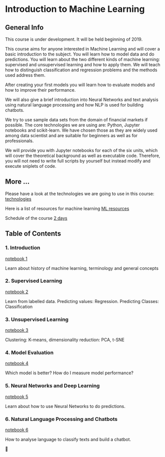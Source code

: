 # Introduction to Machine Learning

## General Info
This course is under development. It will be held beginning of 2019.


This course aims for anyone interested in Machine Learning and will cover a basic introduction to the subject.
You will learn how to model data and do predictions. You will learn about the two different kinds of machine
learning: supervised and unsupervised learning and how to apply them. 
We will teach how to distinguish classification and regression problems and the methods used address them.

After creating your first models you will learn how to evaluate models and how to improve their performance.

We will also give a brief introduction into Neural Networks and text analysis using natural language processing and 
how NLP is used for building chatbots.

We try to use sample data sets from the domain of financial markets if possible. 
The core technologies we are using are: Python, Jupyter notebooks and scikit-learn.
We have chosen those as they are widely used among data scientist and are suitable for beginners as well as for professionals.

We will provide you with Jupyter notebooks for each of the six units, which will cover the theoretical background
as well as executable code. Therefore, you will not need to write full scripts by yourself but instead modify and
execute sniplets of code.

## More ...
Please have a look at the technologies we are going to use in this course:
[technologies](md/technologies.md)

Here is a list of resources for machine learning
[ML resources](md/ml_resources.md)

Schedule of the course
[2 days](md/schedule.md)


## Table of Contents
### 1. Introduction 
[notebook 1](notebooks/1_introduction.ipynb)

Learn about history of machine learning, terminology and general concepts

### 2. Supervised Learning
[notebook 2](notebooks/2_supervised_learning.ipynb)

Learn from labelled data. Predicting values: Regression. Predicting Classes: Classification

### 3. Unsupervised Learning
[notebook 3](notebooks/3_unsupervised_learning.ipynb)

Clustering: K-means, dimensionality reduction: PCA, t-SNE

### 4. Model Evaluation
[notebook 4](notebooks/4_model_evaluation.ipynb)

Which model is better? How do I measure model performance?

### 5. Neural Networks and Deep Learning
[notebook 5](notebooks/5_neural_networks.ipynb)

Learn about how to use Neural Networks to do predictions.

### 6. Natural Language Processing and Chatbots
[notebook 6](notebooks/6_nlp.ipynb)

How to analyse language to classify texts and build a chatbot.


:octopus:
